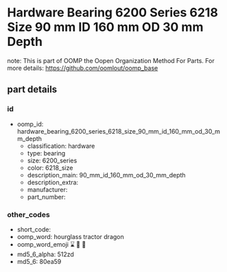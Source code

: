 # Hardware Bearing 6200 Series 6218 Size 90 mm ID 160 mm OD 30 mm Depth  

note: This is part of OOMP the Oopen Organization Method For Parts. For more details: https://github.com/oomlout/oomp_base

##  part details





### id
* oomp_id: hardware_bearing_6200_series_6218_size_90_mm_id_160_mm_od_30_mm_depth
  * classification: hardware
  * type: bearing
  * size: 6200_series
  * color: 6218_size
  * description_main: 90_mm_id_160_mm_od_30_mm_depth
  * description_extra: 
  * manufacturer: 
  * part_number: 

### other_codes
* short_code: 
* oomp_word: hourglass tractor dragon
* oomp_word_emoji :hourglass: :tractor: :dragon:
* md5_6_alpha: 512zd
* md5_6: 80ea59